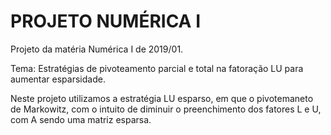 # PROJETO NUMÉRICA I

Projeto da matéria Numérica I de 2019/01.

Tema: Estratégias de pivoteamento parcial e total na fatoração LU para aumentar esparsidade.

Neste projeto utilizamos a estratégia LU esparso, em que o pivotemaneto de Markowitz, com o intuito de diminuir o preenchimento dos fatores L e U, com A sendo uma matriz esparsa.
